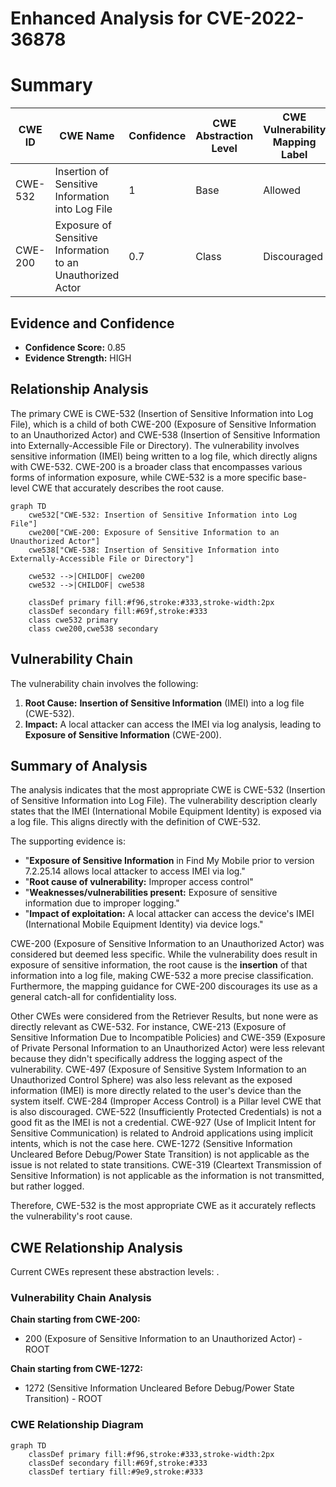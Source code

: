 # Enhanced Analysis for CVE-2022-36878

# Summary
| CWE ID | CWE Name | Confidence | CWE Abstraction Level | CWE Vulnerability Mapping Label | CWE-Vulnerability Mapping Notes |
|---|---|---|---|---|---|
| CWE-532 | Insertion of Sensitive Information into Log File | 1 | Base | Allowed | Primary CWE |
| CWE-200 | Exposure of Sensitive Information to an Unauthorized Actor | 0.7 | Class | Discouraged | Secondary Candidate |

## Evidence and Confidence

*   **Confidence Score:** 0.85
*   **Evidence Strength:** HIGH

## Relationship Analysis
The primary CWE is CWE-532 (Insertion of Sensitive Information into Log File), which is a child of both CWE-200 (Exposure of Sensitive Information to an Unauthorized Actor) and CWE-538 (Insertion of Sensitive Information into Externally-Accessible File or Directory). The vulnerability involves sensitive information (IMEI) being written to a log file, which directly aligns with CWE-532. CWE-200 is a broader class that encompasses various forms of information exposure, while CWE-532 is a more specific base-level CWE that accurately describes the root cause.

```mermaid
graph TD
    cwe532["CWE-532: Insertion of Sensitive Information into Log File"]
    cwe200["CWE-200: Exposure of Sensitive Information to an Unauthorized Actor"]
    cwe538["CWE-538: Insertion of Sensitive Information into Externally-Accessible File or Directory"]

    cwe532 -->|CHILDOF| cwe200
    cwe532 -->|CHILDOF| cwe538

    classDef primary fill:#f96,stroke:#333,stroke-width:2px
    classDef secondary fill:#69f,stroke:#333
    class cwe532 primary
    class cwe200,cwe538 secondary
```

## Vulnerability Chain
The vulnerability chain involves the following:
1.  **Root Cause:** **Insertion of Sensitive Information** (IMEI) into a log file (CWE-532).
2.  **Impact:** A local attacker can access the IMEI via log analysis, leading to **Exposure of Sensitive Information** (CWE-200).

## Summary of Analysis
The analysis indicates that the most appropriate CWE is CWE-532 (Insertion of Sensitive Information into Log File). The vulnerability description clearly states that the IMEI (International Mobile Equipment Identity) is exposed via a log file. This aligns directly with the definition of CWE-532.

The supporting evidence is:
*   "**Exposure of Sensitive Information** in Find My Mobile prior to version 7.2.25.14 allows local attacker to access IMEI via log."
*   "**Root cause of vulnerability:** Improper access control"
*   "**Weaknesses/vulnerabilities present:** Exposure of sensitive information due to improper logging."
*   "**Impact of exploitation:** A local attacker can access the device's IMEI (International Mobile Equipment Identity) via device logs."

CWE-200 (Exposure of Sensitive Information to an Unauthorized Actor) was considered but deemed less specific. While the vulnerability does result in exposure of sensitive information, the root cause is the **insertion** of that information into a log file, making CWE-532 a more precise classification. Furthermore, the mapping guidance for CWE-200 discourages its use as a general catch-all for confidentiality loss.

Other CWEs were considered from the Retriever Results, but none were as directly relevant as CWE-532. For instance, CWE-213 (Exposure of Sensitive Information Due to Incompatible Policies) and CWE-359 (Exposure of Private Personal Information to an Unauthorized Actor) were less relevant because they didn't specifically address the logging aspect of the vulnerability. CWE-497 (Exposure of Sensitive System Information to an Unauthorized Control Sphere) was also less relevant as the exposed information (IMEI) is more directly related to the user's device than the system itself.
CWE-284 (Improper Access Control) is a Pillar level CWE that is also discouraged.
CWE-522 (Insufficiently Protected Credentials) is not a good fit as the IMEI is not a credential.
CWE-927 (Use of Implicit Intent for Sensitive Communication) is related to Android applications using implicit intents, which is not the case here.
CWE-1272 (Sensitive Information Uncleared Before Debug/Power State Transition) is not applicable as the issue is not related to state transitions.
CWE-319 (Cleartext Transmission of Sensitive Information) is not applicable as the information is not transmitted, but rather logged.

Therefore, CWE-532 is the most appropriate CWE as it accurately reflects the vulnerability's root cause.


## CWE Relationship Analysis

Current CWEs represent these abstraction levels: .


### Vulnerability Chain Analysis

**Chain starting from CWE-200:**
- 200 (Exposure of Sensitive Information to an Unauthorized Actor) - ROOT


**Chain starting from CWE-1272:**
- 1272 (Sensitive Information Uncleared Before Debug/Power State Transition) - ROOT



### CWE Relationship Diagram

```mermaid
graph TD
    classDef primary fill:#f96,stroke:#333,stroke-width:2px
    classDef secondary fill:#69f,stroke:#333
    classDef tertiary fill:#9e9,stroke:#333
```